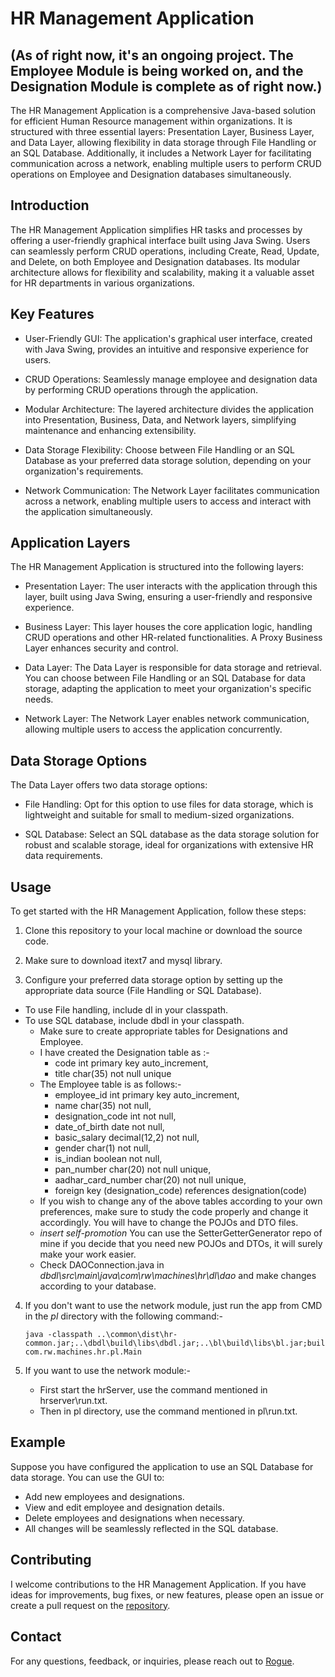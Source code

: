 # HR Management Application
## (As of right now, it's an ongoing project. The Employee Module is being worked on, and the Designation Module is complete as of right now.)

The HR Management Application is a comprehensive Java-based solution for efficient Human Resource management within organizations. It is structured with three essential layers: Presentation Layer, Business Layer, and Data Layer, allowing flexibility in data storage through File Handling or an SQL Database. Additionally, it includes a Network Layer for facilitating communication across a network, enabling multiple users to perform CRUD operations on Employee and Designation databases simultaneously.

## Introduction
The HR Management Application simplifies HR tasks and processes by offering a user-friendly graphical interface built using Java Swing. Users can seamlessly perform CRUD operations, including Create, Read, Update, and Delete, on both Employee and Designation databases. Its modular architecture allows for flexibility and scalability, making it a valuable asset for HR departments in various organizations.

## Key Features
- User-Friendly GUI: The application's graphical user interface, created with Java Swing, provides an intuitive and responsive experience for users.

- CRUD Operations: Seamlessly manage employee and designation data by performing CRUD operations through the application.

- Modular Architecture: The layered architecture divides the application into Presentation, Business, Data, and Network layers, simplifying maintenance and enhancing extensibility.

- Data Storage Flexibility: Choose between File Handling or an SQL Database as your preferred data storage solution, depending on your organization's requirements.

- Network Communication: The Network Layer facilitates communication across a network, enabling multiple users to access and interact with the application simultaneously.

## Application Layers
The HR Management Application is structured into the following layers:

- Presentation Layer: The user interacts with the application through this layer, built using Java Swing, ensuring a user-friendly and responsive experience.

- Business Layer: This layer houses the core application logic, handling CRUD operations and other HR-related functionalities. A Proxy Business Layer enhances security and control.

- Data Layer: The Data Layer is responsible for data storage and retrieval. You can choose between File Handling or an SQL Database for data storage, adapting the application to meet your organization's specific needs.

- Network Layer: The Network Layer enables network communication, allowing multiple users to access the application concurrently.

## Data Storage Options
The Data Layer offers two data storage options:

- File Handling: Opt for this option to use files for data storage, which is lightweight and suitable for small to medium-sized organizations.

- SQL Database: Select an SQL database as the data storage solution for robust and scalable storage, ideal for organizations with extensive HR data requirements.

## Usage
To get started with the HR Management Application, follow these steps:

1. Clone this repository to your local machine or download the source code.

2. Make sure to download itext7 and mysql library.

3. Configure your preferred data storage option by setting up the appropriate data source (File Handling or SQL Database).
- To use File handling, include dl in your classpath.
- To use SQL database, include dbdl in your classpath.
    - Make sure to create appropriate tables for Designations and Employee.
    - I have created the Designation table as :-
         - code int primary key auto_increment,
         - title char(35) not null unique
    - The Employee table is as follows:-
        - employee_id int primary key auto_increment,
        - name char(35) not null,
        - designation_code int not null,
        - date_of_birth date not null,
        - basic_salary decimal(12,2) not null,
        - gender char(1) not null,
        - is_indian boolean not null,
        - pan_number char(20) not null unique,
        - aadhar_card_number char(20) not null unique,
        - foreign key (designation_code) references designation(code)
    - If you wish to change any of the above tables according to your own preferences, make sure to study the code properly and change it accordingly. You will have to change the POJOs and DTO files.
    - *insert self-promotion* You can use the SetterGetterGenerator repo of mine if you decide that you need new POJOs and DTOs, it will surely make your work easier.
    - Check DAOConnection.java in *dbdl\src\main\java\com\rw\machines\hr\dl\dao* and make changes according to your database.

4. If you don't want to use the network module, just run the app from CMD in the *pl* directory with the following command:-
   
   ```
   java -classpath ..\common\dist\hr-common.jar;..\dbdl\build\libs\dbdl.jar;..\bl\build\libs\bl.jar;build\libs\pl.jar;libs\*;..\mysqljar\*;. com.rw.machines.hr.pl.Main

   ```
5. If you want to use the network module:-
   - First start the hrServer, use the command mentioned in hrserver\run.txt.
   - Then in pl directory, use the command mentioned in pl\run.txt.


## Example
Suppose you have configured the application to use an SQL Database for data storage. You can use the GUI to:

- Add new employees and designations.
- View and edit employee and designation details.
- Delete employees and designations when necessary.
- All changes will be seamlessly reflected in the SQL database.

## Contributing
I welcome contributions to the HR Management Application. If you have ideas for improvements, bug fixes, or new features, please open an issue or create a pull request on the [repository](https://github.com/RogueWarrior34/HRManagementApp).

## Contact
For any questions, feedback, or inquiries, please reach out to [Rogue](mailto:adityade343@gmail.com).





